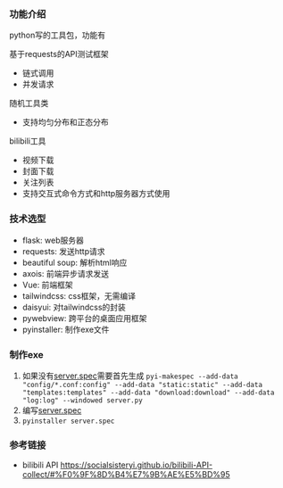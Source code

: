 ### 功能介绍
python写的工具包，功能有

基于requests的API测试框架
- 链式调用
- 并发请求

随机工具类
- 支持均匀分布和正态分布

bilibili工具
- 视频下载
- 封面下载
- 关注列表
- 支持交互式命令方式和http服务器方式使用
### 技术选型
- flask: web服务器
- requests: 发送http请求
- beautiful soup: 解析html响应
- axois: 前端异步请求发送
- Vue: 前端框架
- tailwindcss: css框架，无需编译
- daisyui: 对tailwindcss的封装
- pywebview: 跨平台的桌面应用框架
- pyinstaller: 制作exe文件
### 制作exe
1. 如果没有[server.spec](server.spec)需要首先生成 `pyi-makespec --add-data "config/*.conf:config" --add-data "static:static" --add-data "templates:templates" --add-data "download:download" --add-data "log:log" --windowed server.py`
2. 编写[server.spec](server.spec)
3. `pyinstaller server.spec`
### 参考链接
- bilibili API https://socialsisteryi.github.io/bilibili-API-collect/#%F0%9F%8D%B4%E7%9B%AE%E5%BD%95